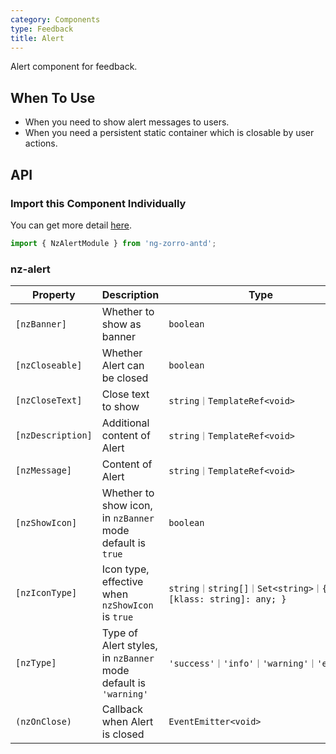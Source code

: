 ```yaml
---
category: Components
type: Feedback
title: Alert
---
```


Alert component for feedback.

## When To Use

- When you need to show alert messages to users.
- When you need a persistent static container which is closable by user actions.

## API

### Import this Component Individually

You can get more detail [here](/docs/getting-started/en#import-a-component-individually).

```ts
import { NzAlertModule } from 'ng-zorro-antd';
```

### nz-alert

| Property | Description | Type | Default |
| -------- | ----------- | ---- | ------- |
| `[nzBanner]` | Whether to show as banner | `boolean` | `false` |
| `[nzCloseable]` | Whether Alert can be closed | `boolean` | - |
| `[nzCloseText]` | Close text to show | `string｜TemplateRef<void>` | - |
| `[nzDescription]` | Additional content of Alert | `string｜TemplateRef<void>` | - |
| `[nzMessage]` | Content of Alert | `string｜TemplateRef<void>` | - |
| `[nzShowIcon]` | Whether to show icon, in `nzBanner` mode default is `true` | `boolean` | `false` |
| `[nzIconType]` | Icon type, effective when `nzShowIcon` is `true` | `string｜string[]｜Set<string>｜{ [klass: string]: any; }` | - |
| `[nzType]` | Type of Alert styles, in `nzBanner` mode default is `'warning'` | `'success'｜'info'｜'warning'｜'error'` | `'info'` |
| `(nzOnClose)` | Callback when Alert is closed | `EventEmitter<void>` | - |
